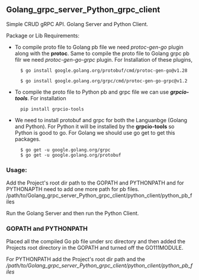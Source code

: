 ## Golang_grpc_server_Python_grpc_client

Simple CRUD gRPC API. Golang Server and Python Client.

Package or Lib Requirements:

- To compile proto file to Golang pb file we need _protoc-gen-go_ plugin along with the **protoc**. Same to compile the proto file to Golang grpc pb filr we need _protoc-gen-go-grpc_ plugin. For Installation of these plugins,

        $ go install google.golang.org/protobuf/cmd/protoc-gen-go@v1.28

        $ go install google.golang.org/grpc/cmd/protoc-gen-go-grpc@v1.2

- To compile the proto file to Python pb and grpc file we can use **_grpcio-tools_**. For installation

        pip install grpcio-tools

- We need to install protobuf and grpc for both the Languanbge (Golang and Python). For Python it will be installed by the **grpcio-tools** so Python is good to go. For Golang we should use go get to get this packages.

        $ go get -u google.golang.org/grpc
        $ go get -u google.golang.org/protobuf

### Usage:

Add the Project's root dir path to the GOPATH and PYTHONPATH and for PYTHONAPTH need to add one more path for pb files. /path/to/Golang_grpc_server_Python_grpc_client/python_client/python_pb_files

Run the Golang Server and then run the Python Client.

### GOPATH and PYTHONPATH

Placed all the compiled Go pb file under src directory and then added the Projects root directory in the GOPATH and turned off the GO111MODULE.

For PYTHONPATH add the Project's root dir path and the _/path/to/Golang\_grpc\_server\_Python\_grpc\_client/python\_client/python\_pb\_files_

